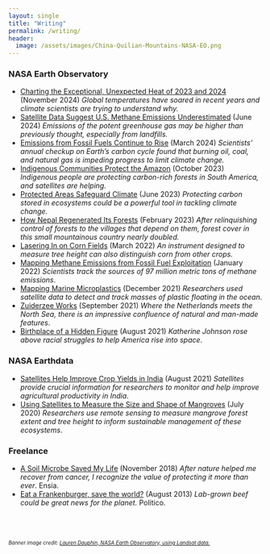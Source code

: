 ```yaml
---
layout: single
title: "Writing"
permalink: /writing/
header:
  image: /assets/images/China-Quilian-Mountains-NASA-EO.png
---
```


### NASA Earth Observatory
- [Charting the Exceptional, Unexpected Heat of 2023 and 2024](https://earthobservatory.nasa.gov/images/153588/charting-the-exceptional-unexpected-heat-of-2023-and-2024) (November 2024) *Global temperatures have soared in recent years and climate scientists are trying to understand why.*
- [Satellite Data Suggest U.S. Methane Emissions Underestimated](https://earthobservatory.nasa.gov/images/152825/satellite-data-suggest-us-methane-emissions-underestimated) (June 2024) *Emissions of the potent greenhouse gas may be higher than previously thought, especially from landfills.*
- [Emissions from Fossil Fuels Continue to Rise](https://earthobservatory.nasa.gov/images/152519/emissions-from-fossil-fuels-continue-to-rise) (March 2024) *Scientists’ annual checkup on Earth’s carbon cycle found that burning oil, coal, and natural gas is impeding progress to limit climate change.*
- [Indigenous Communities Protect the Amazon](https://earthobservatory.nasa.gov/images/151921/indigenous-communities-protect-the-amazon) (October 2023) *Indigenous people are protecting carbon-rich forests in South America, and satellites are helping.*
- [Protected Areas Safeguard Climate](https://earthobservatory.nasa.gov/images/151515/protected-areas-safeguard-climate) (June 2023) *Protecting carbon stored in ecosystems could be a powerful tool in tackling climate change.*
- [How Nepal Regenerated Its Forests](https://earthobservatory.nasa.gov/images/150937/how-nepal-regenerated-its-forests) (February 2023) *After relinquishing control of forests to the villages that depend on them, forest cover in this small mountainous country nearly doubled.*
- [Lasering In on Corn Fields](https://earthobservatory.nasa.gov/images/149538/lasering-in-on-corn-fields) (March 2022)
*An instrument designed to measure tree height can also distinguish corn from other crops.*
- [Mapping Methane Emissions from Fossil Fuel Exploitation](https://earthobservatory.nasa.gov/images/149374/mapping-methane-emissions-from-fossil-fuel-exploitation) (January 2022) *Scientists track the sources of 97 million metric tons of methane emissions*.
- [Mapping Marine Microplastics](https://earthobservatory.nasa.gov/images/149163/mapping-marine-microplastics) (December 2021) *Researchers used satellite data to detect and track masses of plastic floating in the ocean*.
- [Zuiderzee Works](https://earthobservatory.nasa.gov/images/148799/zuiderzee-works) (September 2021) *Where the Netherlands meets the North Sea, there is an impressive confluence of natural and man-made features*. 
- [Birthplace of a Hidden Figure](https://earthobservatory.nasa.gov/images/148738/birthplace-of-a-hidden-figure) (August 2021) *Katherine Johnson rose above racial struggles to help America rise into space*.

### NASA Earthdata
- [Satellites Help Improve Crop Yields in India](https://earthdata.nasa.gov/learn/articles/crop-yields-india) (August 2021) *Satellites provide crucial information for researchers to monitor and help improve agricultural productivity in India*.
- [Using Satellites to Measure the Size and Shape of Mangroves](https://earthdata.nasa.gov/learn/articles/measuring-mangroves) (July 2020) *Researchers use remote sensing to measure mangrove forest extent and tree height to inform sustainable management of these ecosystems*.

### Freelance
- [A Soil Microbe Saved My Life](https://ensia.com/features/chemotherapy/) (November 2018) *After nature helped me recover from cancer, I recognize the value of protecting it more than ever*. Ensia.
- [Eat a Frankenburger, save the world?](https://www.politico.com/story/2013/08/eat-a-frankenburger-save-the-world-095299) (August 2013) *Lab-grown beef could be great news for the planet.* Politico.


<br>
<br>
<br>
<font size="1"> <i>Banner image credit: <a href="https://earthobservatory.nasa.gov/images/148234/red-rocks-and-rainbow-ridges">Lauren Dauphin, NASA Earth Observatory, using Landsat data.</a></i></font> 



[1]: /assets/documents/Gille_et_al2012.pdf
[2]: /assets/documents/LaCasce_et_al2014.pdf
[3]: /assets/documents/Li_et_al2015.pdf
[4]: /assets/documents/Balwada_et_al2016a.pdf
[5]: /assets/documents/Roach_et_al2016.pdf
[6]: /assets/documents/Balwada_et_al2016b.pdf
[7]: /assets/documents/Roach_et_al2018.pdf
[7repo]: https://github.com/croachutas/Isopycnal_Diffusivity
[8]: /assets/documents/Balwada_et_al2018.pdf
